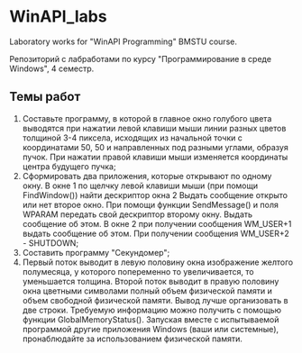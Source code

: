 # WinAPI_labs
Laboratory works for "WinAPI Programming" BMSTU course.

Репозиторий с лабработами по курсу "Программирование в среде Windows", 4 семестр.

## Темы работ
1. Составьте программу, в которой в главное окно голубого цвета выводятся при
нажатии левой клавиши мыши линии разных цветов толщиной 3-4 пиксела, исходящих из
начальной точки с координатами 50, 50 и направленных под разными углами, образуя пучок. При
нажатии правой клавиши мыши изменяется координаты центра будущего пучка;
2. Сформировать два приложения, которые открывают по одному окну. В окне 1 по
щелчку левой клавиши мыши (при помощи FindWindow()) найти дескриптор окна 2 Выдать
сообщение открыто или нет второе окно. При помощи функции SendMessage() и поля WPARAM
передать свой дескриптор второму окну. Выдать сообщение об этом. В окне 2 при получении
сообщения WM_USER+1 выдать сообщение об этом. При получении сообщения WM_USER+2 - SHUTDOWN;
3. Составить программу "Секундомер";
4. Первый поток выводит в левую половину окна изображение желтого полумесяца,
у которого попеременно то увеличивается, то уменьшается толщина. Второй поток выводит в
правую половину окна цветными символами полный объем физической памяти и объем
свободной физической памяти. Вывод лучше организовать в две строки. Требуемую информацию
можно получить с помощью функции GlobalMemoryStatus(). Запуская вместе с испытываемой
программой другие приложения Windows (ваши или системные), пронаблюдайте за
использованием физической памяти.
